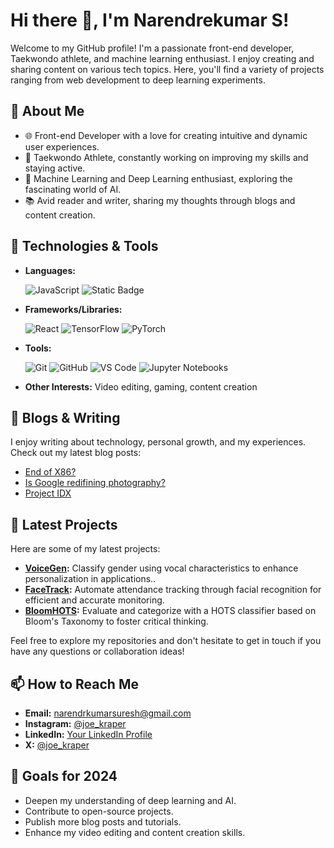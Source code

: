 # Hi there 👋, I'm Narendrekumar S!

Welcome to my GitHub profile! I'm a passionate front-end developer, Taekwondo athlete, and machine learning enthusiast. I enjoy creating and sharing content on various tech topics. Here, you'll find a variety of projects ranging from web development to deep learning experiments.

## 🚀 About Me

- 🌐 Front-end Developer with a love for creating intuitive and dynamic user experiences.
- 🥋 Taekwondo Athlete, constantly working on improving my skills and staying active.
- 🤖 Machine Learning and Deep Learning enthusiast, exploring the fascinating world of AI.
- 📚 Avid reader and writer, sharing my thoughts through blogs and content creation.

## 🔧 Technologies & Tools

- **Languages:**
  
  ![JavaScript](https://img.shields.io/badge/-JavaScript-F7DF1E?logo=javascript&logoColor=black) <img alt="Static Badge" src="https://img.shields.io/badge/:badgeContent">

- **Frameworks/Libraries:**
  
  ![React](https://img.shields.io/badge/-React-61DAFB?logo=react&logoColor=white) ![TensorFlow](https://img.shields.io/badge/-TensorFlow-FF6F00?logo=tensorflow&logoColor=white) ![PyTorch](https://img.shields.io/badge/-PyTorch-EE4C2C?logo=pytorch&logoColor=white)
- **Tools:**
  
  ![Git](https://img.shields.io/badge/-Git-F05032?logo=git&logoColor=white) ![GitHub](https://img.shields.io/badge/-GitHub-181717?logo=github&logoColor=white)  ![VS Code](https://img.shields.io/badge/-VS%20Code-007ACC?logo=visual-studio-code&logoColor=white) ![Jupyter Notebooks](https://img.shields.io/badge/-Jupyter-F37626?logo=jupyter&logoColor=white)

- **Other Interests:** Video editing, gaming, content creation

## 📘 Blogs & Writing

I enjoy writing about technology, personal growth, and my experiences. Check out my latest blog posts:

- [End of X86?](https://techyxtalks.blogspot.com/2023/11/end-of-x86.html)
- [Is Google redifining photography?](https://techyxtalks.blogspot.com/2023/10/is-google-redifining-photography.html)
- [Project IDX](https://techyxtalks.blogspot.com/2023/09/project-idx-future-of-web-and-app.html)

## 📝 Latest Projects

Here are some of my latest projects:

- **[VoiceGen](#):** Classify gender using vocal characteristics to enhance personalization in applications..
- **[FaceTrack](#):** Automate attendance tracking through facial recognition for efficient and accurate monitoring.
- **[BloomHOTS](#):** Evaluate and categorize with a HOTS classifier based on Bloom's Taxonomy to foster critical thinking.

Feel free to explore my repositories and don't hesitate to get in touch if you have any questions or collaboration ideas!

## 📫 How to Reach Me
- **Email:** [narendrkumarsuresh@gmail.com](mailto:narendrkumarsuresh@gmail.com)
- **Instagram:** [@joe_kraper](https://www.instagram.com/joe_kraper/)
- **LinkedIn:** [Your LinkedIn Profile](#)
- **X:** [@joe_kraper](https://x.com/joe_kraper)

## 🎯 Goals for 2024
- Deepen my understanding of deep learning and AI.
- Contribute to open-source projects.
- Publish more blog posts and tutorials.
- Enhance my video editing and content creation skills.

<!---
Narendrakumar-Suresh/Narendrakumar-Suresh is a ✨ special ✨ repository because its `README.md` (this file) appears on your GitHub profile.
You can click the Preview link to take a look at your changes.
--->

